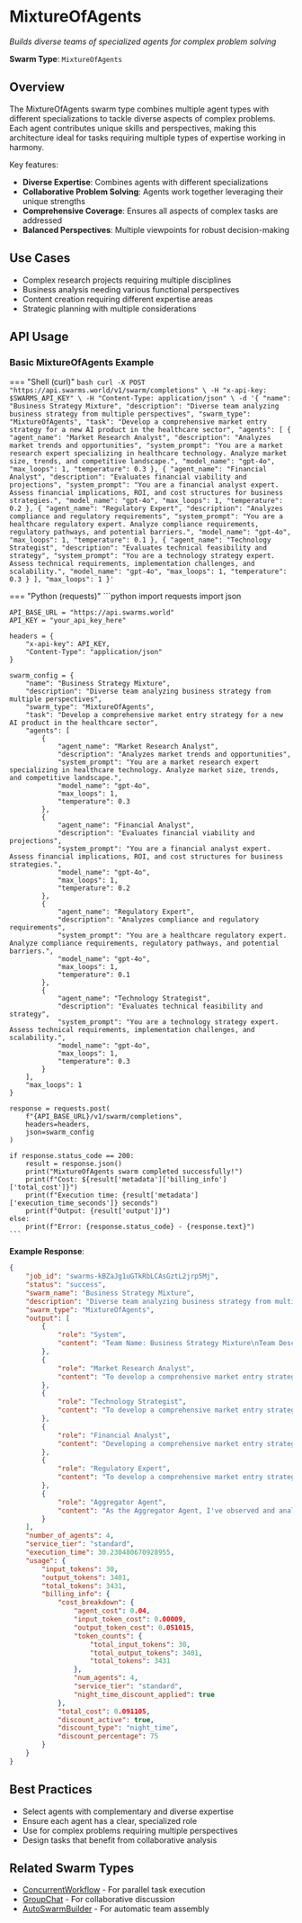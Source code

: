 # MixtureOfAgents

*Builds diverse teams of specialized agents for complex problem solving*

**Swarm Type**: `MixtureOfAgents`

## Overview

The MixtureOfAgents swarm type combines multiple agent types with different specializations to tackle diverse aspects of complex problems. Each agent contributes unique skills and perspectives, making this architecture ideal for tasks requiring multiple types of expertise working in harmony.

Key features:
- **Diverse Expertise**: Combines agents with different specializations
- **Collaborative Problem Solving**: Agents work together leveraging their unique strengths
- **Comprehensive Coverage**: Ensures all aspects of complex tasks are addressed
- **Balanced Perspectives**: Multiple viewpoints for robust decision-making

## Use Cases

- Complex research projects requiring multiple disciplines
- Business analysis needing various functional perspectives
- Content creation requiring different expertise areas
- Strategic planning with multiple considerations

## API Usage

### Basic MixtureOfAgents Example

=== "Shell (curl)"
    ```bash
    curl -X POST "https://api.swarms.world/v1/swarm/completions" \
      -H "x-api-key: $SWARMS_API_KEY" \
      -H "Content-Type: application/json" \
      -d '{
        "name": "Business Strategy Mixture",
        "description": "Diverse team analyzing business strategy from multiple perspectives",
        "swarm_type": "MixtureOfAgents",
        "task": "Develop a comprehensive market entry strategy for a new AI product in the healthcare sector",
        "agents": [
          {
            "agent_name": "Market Research Analyst",
            "description": "Analyzes market trends and opportunities",
            "system_prompt": "You are a market research expert specializing in healthcare technology. Analyze market size, trends, and competitive landscape.",
            "model_name": "gpt-4o",
            "max_loops": 1,
            "temperature": 0.3
          },
          {
            "agent_name": "Financial Analyst",
            "description": "Evaluates financial viability and projections",
            "system_prompt": "You are a financial analyst expert. Assess financial implications, ROI, and cost structures for business strategies.",
            "model_name": "gpt-4o",
            "max_loops": 1,
            "temperature": 0.2
          },
          {
            "agent_name": "Regulatory Expert",
            "description": "Analyzes compliance and regulatory requirements",
            "system_prompt": "You are a healthcare regulatory expert. Analyze compliance requirements, regulatory pathways, and potential barriers.",
            "model_name": "gpt-4o",
            "max_loops": 1,
            "temperature": 0.1
          },
          {
            "agent_name": "Technology Strategist",
            "description": "Evaluates technical feasibility and strategy",
            "system_prompt": "You are a technology strategy expert. Assess technical requirements, implementation challenges, and scalability.",
            "model_name": "gpt-4o",
            "max_loops": 1,
            "temperature": 0.3
          }
        ],
        "max_loops": 1
      }'
    ```

=== "Python (requests)"
    ```python
    import requests
    import json

    API_BASE_URL = "https://api.swarms.world"
    API_KEY = "your_api_key_here"
    
    headers = {
        "x-api-key": API_KEY,
        "Content-Type": "application/json"
    }
    
    swarm_config = {
        "name": "Business Strategy Mixture",
        "description": "Diverse team analyzing business strategy from multiple perspectives",
        "swarm_type": "MixtureOfAgents",
        "task": "Develop a comprehensive market entry strategy for a new AI product in the healthcare sector",
        "agents": [
            {
                "agent_name": "Market Research Analyst",
                "description": "Analyzes market trends and opportunities",
                "system_prompt": "You are a market research expert specializing in healthcare technology. Analyze market size, trends, and competitive landscape.",
                "model_name": "gpt-4o",
                "max_loops": 1,
                "temperature": 0.3
            },
            {
                "agent_name": "Financial Analyst",
                "description": "Evaluates financial viability and projections",
                "system_prompt": "You are a financial analyst expert. Assess financial implications, ROI, and cost structures for business strategies.",
                "model_name": "gpt-4o",
                "max_loops": 1,
                "temperature": 0.2
            },
            {
                "agent_name": "Regulatory Expert",
                "description": "Analyzes compliance and regulatory requirements",
                "system_prompt": "You are a healthcare regulatory expert. Analyze compliance requirements, regulatory pathways, and potential barriers.",
                "model_name": "gpt-4o",
                "max_loops": 1,
                "temperature": 0.1
            },
            {
                "agent_name": "Technology Strategist",
                "description": "Evaluates technical feasibility and strategy",
                "system_prompt": "You are a technology strategy expert. Assess technical requirements, implementation challenges, and scalability.",
                "model_name": "gpt-4o",
                "max_loops": 1,
                "temperature": 0.3
            }
        ],
        "max_loops": 1
    }
    
    response = requests.post(
        f"{API_BASE_URL}/v1/swarm/completions",
        headers=headers,
        json=swarm_config
    )
    
    if response.status_code == 200:
        result = response.json()
        print("MixtureOfAgents swarm completed successfully!")
        print(f"Cost: ${result['metadata']['billing_info']['total_cost']}")
        print(f"Execution time: {result['metadata']['execution_time_seconds']} seconds")
        print(f"Output: {result['output']}")
    else:
        print(f"Error: {response.status_code} - {response.text}")
    ```

**Example Response**:
```json
{
    "job_id": "swarms-kBZaJg1uGTkRbLCAsGztL2jrp5Mj",
    "status": "success",
    "swarm_name": "Business Strategy Mixture",
    "description": "Diverse team analyzing business strategy from multiple perspectives",
    "swarm_type": "MixtureOfAgents",
    "output": [
        {
            "role": "System",
            "content": "Team Name: Business Strategy Mixture\nTeam Description: Diverse team analyzing business strategy from multiple perspectives\nThese are the agents in your team. Each agent has a specific role and expertise to contribute to the team's objectives.\nTotal Agents: 4\n\nBelow is a summary of your team members and their primary responsibilities:\n| Agent Name | Description |\n|------------|-------------|\n| Market Research Analyst | Analyzes market trends and opportunities |\n| Financial Analyst | Evaluates financial viability and projections |\n| Regulatory Expert | Analyzes compliance and regulatory requirements |\n| Technology Strategist | Evaluates technical feasibility and strategy |\n\nEach agent is designed to handle tasks within their area of expertise. Collaborate effectively by assigning tasks according to these roles."
        },
        {
            "role": "Market Research Analyst",
            "content": "To develop a comprehensive market entry strategy for a new AI product in the healthcare sector, we will leverage the expertise of each team member to cover all critical aspects of the strategy. Here's how each agent will contribute......."
        },
        {
            "role": "Technology Strategist",
            "content": "To develop a comprehensive market entry strategy for a new AI product in the healthcare sector, we'll need to collaborate effectively with the team, leveraging each member's expertise. Here's how each agent can contribute to the strategy, along with a focus on the technical requirements, implementation challenges, and scalability from the technology strategist's perspective....."
        },
        {
            "role": "Financial Analyst",
            "content": "Developing a comprehensive market entry strategy for a new AI product in the healthcare sector involves a multidisciplinary approach. Each agent in the Business Strategy Mixture team will play a crucial role in ensuring a successful market entry. Here's how the team can collaborate........"
        },
        {
            "role": "Regulatory Expert",
            "content": "To develop a comprehensive market entry strategy for a new AI product in the healthcare sector, we need to leverage the expertise of each agent in the Business Strategy Mixture team. Below is an outline of how each team member can contribute to this strategy......"
        },
        {
            "role": "Aggregator Agent",
            "content": "As the Aggregator Agent, I've observed and analyzed the responses from the Business Strategy Mixture team regarding the development of a comprehensive market entry strategy for a new AI product in the healthcare sector. Here's a summary of the key points ......"
        }
    ],
    "number_of_agents": 4,
    "service_tier": "standard",
    "execution_time": 30.230480670928955,
    "usage": {
        "input_tokens": 30,
        "output_tokens": 3401,
        "total_tokens": 3431,
        "billing_info": {
            "cost_breakdown": {
                "agent_cost": 0.04,
                "input_token_cost": 0.00009,
                "output_token_cost": 0.051015,
                "token_counts": {
                    "total_input_tokens": 30,
                    "total_output_tokens": 3401,
                    "total_tokens": 3431
                },
                "num_agents": 4,
                "service_tier": "standard",
                "night_time_discount_applied": true
            },
            "total_cost": 0.091105,
            "discount_active": true,
            "discount_type": "night_time",
            "discount_percentage": 75
        }
    }
}
```

## Best Practices

- Select agents with complementary and diverse expertise
- Ensure each agent has a clear, specialized role
- Use for complex problems requiring multiple perspectives
- Design tasks that benefit from collaborative analysis

## Related Swarm Types

- [ConcurrentWorkflow](concurrent_workflow.md) - For parallel task execution
- [GroupChat](group_chat.md) - For collaborative discussion
- [AutoSwarmBuilder](auto_swarm_builder.md) - For automatic team assembly